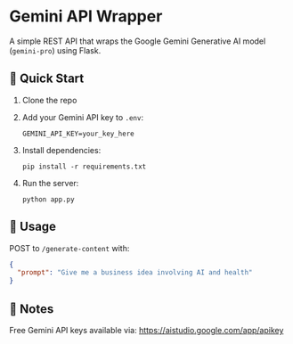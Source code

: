 # Gemini API Wrapper

A simple REST API that wraps the Google Gemini Generative AI model (`gemini-pro`) using Flask.

## 🚀 Quick Start

1. Clone the repo
2. Add your Gemini API key to `.env`:
   ```
   GEMINI_API_KEY=your_key_here
   ```

3. Install dependencies:
   ```
   pip install -r requirements.txt
   ```

4. Run the server:
   ```
   python app.py
   ```

## 🧪 Usage

POST to `/generate-content` with:
```json
{
  "prompt": "Give me a business idea involving AI and health"
}
```

## 📌 Notes

Free Gemini API keys available via: https://aistudio.google.com/app/apikey
